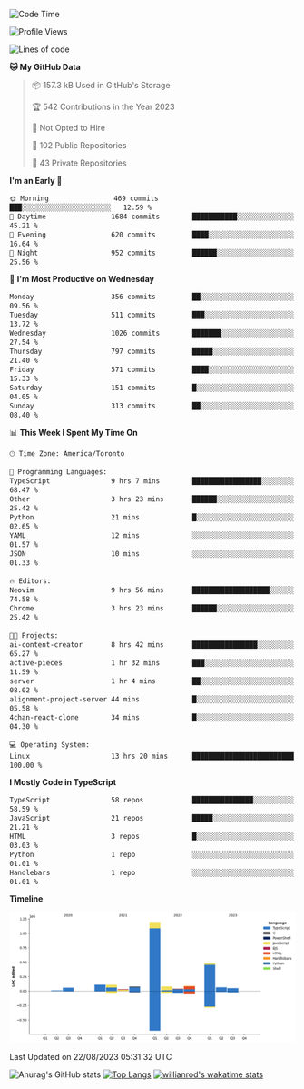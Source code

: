 <!--START_SECTION:waka-->
![Code Time](http://img.shields.io/badge/Code%20Time-489%20hrs-blue)

![Profile Views](http://img.shields.io/badge/Profile%20Views-0-blue)

![Lines of code](https://img.shields.io/badge/From%20Hello%20World%20I%27ve%20Written-2.4%20million%20lines%20of%20code-blue)

**🐱 My GitHub Data** 

> 📦 157.3 kB Used in GitHub's Storage 
 > 
> 🏆 542 Contributions in the Year 2023
 > 
> 🚫 Not Opted to Hire
 > 
> 📜 102 Public Repositories 
 > 
> 🔑 43 Private Repositories 
 > 
**I'm an Early 🐤** 

```text
🌞 Morning                469 commits         ███░░░░░░░░░░░░░░░░░░░░░░   12.59 % 
🌆 Daytime                1684 commits        ███████████░░░░░░░░░░░░░░   45.21 % 
🌃 Evening                620 commits         ████░░░░░░░░░░░░░░░░░░░░░   16.64 % 
🌙 Night                  952 commits         ██████░░░░░░░░░░░░░░░░░░░   25.56 % 
```
📅 **I'm Most Productive on Wednesday** 

```text
Monday                   356 commits         ██░░░░░░░░░░░░░░░░░░░░░░░   09.56 % 
Tuesday                  511 commits         ███░░░░░░░░░░░░░░░░░░░░░░   13.72 % 
Wednesday                1026 commits        ███████░░░░░░░░░░░░░░░░░░   27.54 % 
Thursday                 797 commits         █████░░░░░░░░░░░░░░░░░░░░   21.40 % 
Friday                   571 commits         ████░░░░░░░░░░░░░░░░░░░░░   15.33 % 
Saturday                 151 commits         █░░░░░░░░░░░░░░░░░░░░░░░░   04.05 % 
Sunday                   313 commits         ██░░░░░░░░░░░░░░░░░░░░░░░   08.40 % 
```


📊 **This Week I Spent My Time On** 

```text
🕑︎ Time Zone: America/Toronto

💬 Programming Languages: 
TypeScript               9 hrs 7 mins        █████████████████░░░░░░░░   68.47 % 
Other                    3 hrs 23 mins       ██████░░░░░░░░░░░░░░░░░░░   25.42 % 
Python                   21 mins             █░░░░░░░░░░░░░░░░░░░░░░░░   02.65 % 
YAML                     12 mins             ░░░░░░░░░░░░░░░░░░░░░░░░░   01.57 % 
JSON                     10 mins             ░░░░░░░░░░░░░░░░░░░░░░░░░   01.33 % 

🔥 Editors: 
Neovim                   9 hrs 56 mins       ███████████████████░░░░░░   74.58 % 
Chrome                   3 hrs 23 mins       ██████░░░░░░░░░░░░░░░░░░░   25.42 % 

🐱‍💻 Projects: 
ai-content-creator       8 hrs 42 mins       ████████████████░░░░░░░░░   65.27 % 
active-pieces            1 hr 32 mins        ███░░░░░░░░░░░░░░░░░░░░░░   11.59 % 
server                   1 hr 4 mins         ██░░░░░░░░░░░░░░░░░░░░░░░   08.02 % 
alignment-project-server 44 mins             █░░░░░░░░░░░░░░░░░░░░░░░░   05.58 % 
4chan-react-clone        34 mins             █░░░░░░░░░░░░░░░░░░░░░░░░   04.30 % 

💻 Operating System: 
Linux                    13 hrs 20 mins      █████████████████████████   100.00 % 
```

**I Mostly Code in TypeScript** 

```text
TypeScript               58 repos            ███████████████░░░░░░░░░░   58.59 % 
JavaScript               21 repos            █████░░░░░░░░░░░░░░░░░░░░   21.21 % 
HTML                     3 repos             █░░░░░░░░░░░░░░░░░░░░░░░░   03.03 % 
Python                   1 repo              ░░░░░░░░░░░░░░░░░░░░░░░░░   01.01 % 
Handlebars               1 repo              ░░░░░░░░░░░░░░░░░░░░░░░░░   01.01 % 
```



**Timeline**

![Lines of Code chart](https://raw.githubusercontent.com/wise-introvert/wise-introvert/master/assets/bar_graph.png)


 Last Updated on 22/08/2023 05:31:32 UTC
<!--END_SECTION:waka-->

![Anurag's GitHub stats](https://github-readme-stats.vercel.app/api?username=wise-introvert&count_private=true&show_icons=true)
[![Top Langs](https://github-readme-stats.vercel.app/api/top-langs/?username=wise-introvert&langs_count=10)](https://github.com/anuraghazra/github-readme-stats)
[![willianrod's wakatime stats](https://github-readme-stats.vercel.app/api/wakatime?username=wiseintrovert)](https://github.com/anuraghazra/github-readme-stats)
